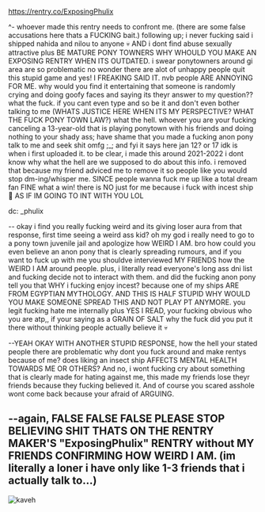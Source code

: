 
https://rentry.co/ExposingPhulix 

^- whoever made this rentry needs to confront me. (there are some false accusations here thats a FUCKING bait.) following up; i never fucking said i shipped nahida and nilou to anyone 💀 AND i dont find abuse sexually attractive plus BE MATURE PONY TOWNERS WHY WHOULD YOU MAKE AN EXPOSING RENTRY WHEN ITS OUTDATED. 
i swear ponytowners around gi area are so problematic no wonder there are alot of unhappy people quit this stupid game and yes! I FREAKING SAID IT. nvb people ARE ANNOYING FOR ME. why would you find it entertaining that someone is randomly crying and doing goofy faces and saying its theyr answer to my question?? what the fuck. if you cant even type and so be it and don't even bother talking to me (WHATS JUSTICE HERE WHEN ITS MY PERSPECTIVE? WHAT THE FUCK PONY TOWN LAW?) what the hell. whoever you are your fucking canceling a 13-year-old that is playing ponytown with his friends and doing nothing to your shady ass; have shame that you made a fucking anon pony talk to me and seek shit omfg ;_; and fyi it says here jan 12? or 17 idk is when i first uploaded it. to be clear, i made this around 2021-2022 i dont know why what the hell are we supposed to do about this info. i removed that because my friend adviced me to remove it so people like you would stop dm-ing/whisper me. SINCE people wanna fuck me up like a total dream fan FINE what a win! there is NO just for me because i fuck with incest ship 🥺 AS IF IM GOING TO INT WITH YOU LOL

dc: _phulix 

-- okay i find you really fucking weird and its giving loser aura from that response, first time seeing a weird ass kid? oh my god i really need to go to a pony town juvenile jail and apologize how WEIRD I AM. bro how could you even believe an anon pony that is clearly spreading rumours, and if you want to fuck up with me you shouldve interviewed MY FRIENDS how the WEIRD I AM around people. plus, i literally read everyone's long ass dni list and fucking decide not to interact with them. and did the fucking anon pony tell you that WHY i fucking enjoy incest? because one of my ships ARE FROM EGYPTIAN MYTHOLOGY. AND THIS IS HALF STUPID WHY WOULD YOU MAKE SOMEONE SPREAD THIS AND NOT PLAY PT ANYMORE. you legit fucking hate me internally plus YES I READ, your fucking obvious who you are atp,, if your saying as a GRAIN OF SALT why the fuck did you put it there without thinking people actually believe it 💀


--YEAH OKAY WITH ANOTHER STUPID RESPONSE, how the hell your stated people there are problematic why dont you fuck around and make rentys because of me? does liking an insect ship AFFECTS MENTAL HEALTH TOWARDS ME OR OTHERS? And no, i wont fucking cry about something that is clearly made for hating against me, this made my friends lose theyr friends because they fucking believed it. And of course you scared asshole wont come back because your afraid of ARGUING. 

## --again, FALSE FALSE FALSE PLEASE STOP BELIEVING SHIT THATS ON THE RENTRY MAKER'S "ExposingPhulix" RENTRY without MY FRIENDS CONFIRMING HOW WEIRD I AM. (im literally a loner i have only like 1-3 friends that i actually talk to...)


![kaveh](https://cdn.discordapp.com/attachments/741090201480331297/1229287784007729194/Untitled88_20240415123001.png?ex=662f2276&is=661cad76&hm=5f5f0fe0ee4770f7b353f15af21a56706379e4490fd94d7bdfee3fca31aa01a8&)
